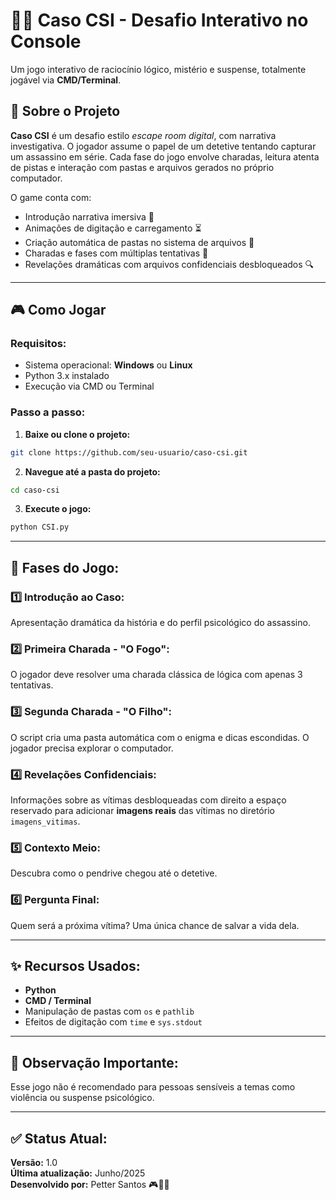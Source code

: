 
# 🕵️‍♂️ Caso CSI - Desafio Interativo no Console

Um jogo interativo de raciocínio lógico, mistério e suspense, totalmente jogável via **CMD/Terminal**.

## 📜 Sobre o Projeto

**Caso CSI** é um desafio estilo *escape room digital*, com narrativa investigativa. O jogador assume o papel de um detetive tentando capturar um assassino em série. Cada fase do jogo envolve charadas, leitura atenta de pistas e interação com pastas e arquivos gerados no próprio computador.

O game conta com:

- Introdução narrativa imersiva 📖  
- Animações de digitação e carregamento ⏳  
- Criação automática de pastas no sistema de arquivos 💾  
- Charadas e fases com múltiplas tentativas 🎯  
- Revelações dramáticas com arquivos confidenciais desbloqueados 🔍  

---

## 🎮 Como Jogar

### Requisitos:

- Sistema operacional: **Windows** ou **Linux**
- Python 3.x instalado
- Execução via CMD ou Terminal

### Passo a passo:

1. **Baixe ou clone o projeto:**

```bash
git clone https://github.com/seu-usuario/caso-csi.git
```

2. **Navegue até a pasta do projeto:**

```bash
cd caso-csi
```

3. **Execute o jogo:**

```bash
python CSI.py
```

---

## 🔎 Fases do Jogo:

### 1️⃣ Introdução ao Caso:
Apresentação dramática da história e do perfil psicológico do assassino.

### 2️⃣ Primeira Charada - "O Fogo":
O jogador deve resolver uma charada clássica de lógica com apenas 3 tentativas.

### 3️⃣ Segunda Charada - "O Filho":
O script cria uma pasta automática com o enigma e dicas escondidas. O jogador precisa explorar o computador.

### 4️⃣ Revelações Confidenciais:
Informações sobre as vítimas desbloqueadas com direito a espaço reservado para adicionar **imagens reais** das vítimas no diretório `imagens_vitimas`.

### 5️⃣ Contexto Meio:
Descubra como o pendrive chegou até o detetive.

### 6️⃣ Pergunta Final:
Quem será a próxima vítima? Uma única chance de salvar a vida dela.

---

## ✨ Recursos Usados:

- **Python**  
- **CMD / Terminal**  
- Manipulação de pastas com `os` e `pathlib`  
- Efeitos de digitação com `time` e `sys.stdout`  

---

## 📌 Observação Importante:

Esse jogo não é recomendado para pessoas sensíveis a temas como violência ou suspense psicológico.

---

## ✅ Status Atual:

**Versão:** 1.0  
**Última atualização:** Junho/2025  
**Desenvolvido por:** Petter Santos 🎮👨‍💻  
